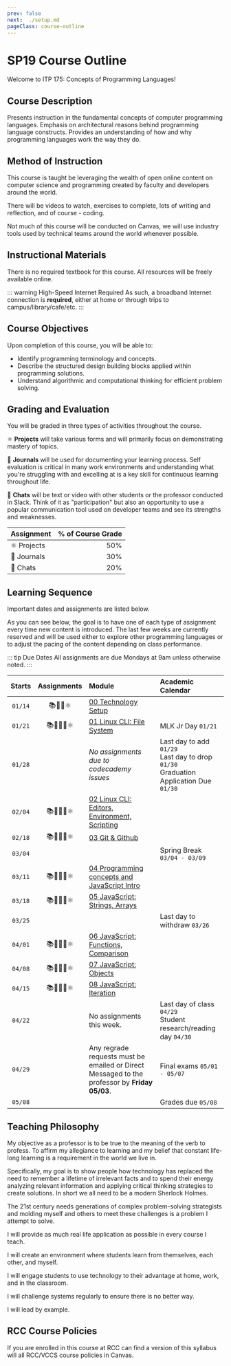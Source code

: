 ```yaml
---
prev: false
next:  ./setup.md
pageClass: course-outline
---
```

# SP19 Course Outline

Welcome to ITP 175: Concepts of Programming Languages!

## Course Description

Presents instruction in the fundamental concepts of computer programming languages. Emphasis on architectural reasons behind programming language constructs. Provides an understanding of how and why programming languages work the way they do.

## Method of Instruction

This course is taught be leveraging the wealth of open online content on computer science and programming created by faculty and developers around the world.

There will be videos to watch, exercises to complete, lots of writing and reflection, and of course - coding.

Not much of this course will be conducted on Canvas, we will use industry tools used by technical teams around the world whenever possible.

## Instructional Materials

There is no required textbook for this course. All resources will be freely available online.

::: warning High-Speed Internet Required
As such, a broadband Internet connection is **required**, either at home or through trips to campus/library/cafe/etc.
:::

## Course Objectives

Upon completion of this course, you will be able to:

* Identify programming terminology and concepts.
* Describe the structured design building blocks applied within programming solutions.
* Understand algorithmic and computational thinking for efficient problem solving.

## Grading and Evaluation

You will be graded in three types of activities throughout the course.

:atom_symbol: **Projects** will take various forms and will primarily focus on demonstrating mastery of topics.

:memo: **Journals** will be used for documenting your learning process. Self evaluation is critical in many work environments and understanding what you're struggling with and excelling at is a key skill for continuous learning throughout life.

:speech_balloon: **Chats** will be text or video with other students or the professor conducted in Slack. Think of it as "participation" but also an opportunity to use a popular communication tool used on developer teams and see its strengths and weaknesses.

|Assignment |  % of Course Grade |
|:----------|-------------------:|
| :atom_symbol: Projects  | 50% |
| :memo: Journals  | 30% |
| :speech_balloon: Chats | 20% |

## Learning Sequence

Important dates and assignments are listed below.

As you can see below, the goal is to have one of each type of assignment every time new content is introduced. The last few weeks are currently reserved and will be used either to explore other programming languages or to adjust the pacing of the content depending on class performance.

::: tip Due Dates
All assignments are due Mondays at 9am unless otherwise noted.
:::

<div class="learning-sequence">

| Starts | Assignments | Module | Academic Calendar |
|:------:|:-----------:|:-------------------|:--------|
|`01/14`| :books::speech_balloon::memo::atom_symbol: | [00 Technology Setup][] |  |
|`01/21`| :books::repeat::speech_balloon::memo::atom_symbol:|[01 Linux CLI: File System][] | MLK Jr Day `01/21` |
|`01/28`| | *No assignments due to codecademy issues*| Last day to add `01/29`<br />Last day to drop `01/30`<br />Graduation Application Due `01/30` |
|`02/04`| :books::repeat::speech_balloon::memo::atom_symbol:| [02 Linux CLI: Editors, Environment, Scripting][] | |
|`02/18`| :books::repeat::speech_balloon::memo::atom_symbol: | [03 Git & Github][] |  |
|`03/04`| || Spring Break `03/04 - 03/09` |
|`03/11`| :books::repeat::speech_balloon::memo::atom_symbol: | [04 Programming concepts and JavaScript Intro][] |  |
|`03/18`| :books::repeat::speech_balloon::memo::atom_symbol: | [05 JavaScript: Strings, Arrays][] |  |
|`03/25`|  |  | Last day to withdraw `03/26` |
|`04/01`| :books::repeat::speech_balloon::memo::atom_symbol: | [06 JavaScript: Functions, Comparison][] |  |
|`04/08`| :books::repeat::speech_balloon::memo::atom_symbol: | [07 JavaScript: Objects][] |  |
|`04/15`| :books::repeat::speech_balloon::memo::atom_symbol: | [08 JavaScript: Iteration][] | |
|`04/22`| | No assignments this week. | Last day of class `04/29`<br />Student research/reading day `04/30`|
|`04/29`| | Any regrade requests must be emailed or Direct Messaged to the professor by **Friday 05/03**. | Final exams `05/01 - 05/07`|
|`05/08`| | | Grades due `05/08` |

</div>

## Teaching Philosophy

My objective as a professor is to be true to the meaning of the verb to profess. To affirm my allegiance to learning and my belief that constant life-long learning is a requirement in the world we live in.

Specifically, my goal is to show people how technology has replaced the need to remember a lifetime of irrelevant facts and to spend their energy analyzing relevant information and applying critical thinking strategies to create solutions. In short we all need to be a modern Sherlock Holmes.

The 21st century needs generations of complex problem-solving strategists and molding myself and others to meet these challenges is a problem I attempt to solve.

I will provide as much real life application as possible in every course I teach.

I will create an environment where students learn from themselves, each other, and myself.

I will engage students to use technology to their advantage at home, work, and in the classroom.

I will challenge systems regularly to ensure there is no better way.

I will lead by example.

## RCC Course Policies

If you are enrolled in this course at RCC can find a version of this syllabus will all RCC/VCCS course policies in Canvas.

[//]: # (References)
[00 Technology Setup]: setup.md "Module 00 Technology Setup"
[01 Linux CLI: File System]: cli-1.md "Module 01 Linux CLI"
[02 Linux CLI: Editors, Environment, Scripting]: cli-2.md "Module 02 Linux CLI"
[03 Git & Github]: git.md "Module 03 Git & Github"
[04 Programming concepts and JavaScript Intro]: js-1.md "04 Programming concepts and JavaScript Intro"
[05 JavaScript: Strings, Arrays]: js-2.md "05 JavaScript: Strings, Arrays"
[06 JavaScript: Functions, Comparison]: js-3.md "06 JavaScript: Functions, Comparison"
[07 JavaScript: Objects]: js-4.md "07 JavaScript: Objects"
[08 JavaScript: Iteration]: js-5.md "08 JavaScript: Iteration"